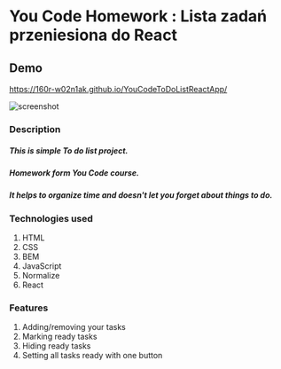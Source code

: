# You Code Homework : Lista zadań przeniesiona do React 

## Demo
https://160r-w02n1ak.github.io/YouCodeToDoListReactApp/


![screenshot](https://github.com/160R-W02N1Ak/YouCodeToDoListReact/blob/main/src/Images/To%20do%20Lista%20zadań.png?raw=true)


### Description
##### This is simple To do list project. 
##### Homework form You Code course.
##### It helps to organize time and doesn't let you forget about things to do.


### Technologies used

1. HTML
2. CSS
3. BEM
4. JavaScript
5. Normalize
6. React

### Features

1. Adding/removing your tasks
2. Marking ready tasks
3. Hiding ready tasks
4. Setting all tasks ready with one button
